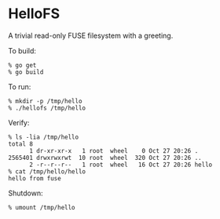 # HelloFS

A trivial read-only FUSE filesystem with a greeting.

To build:
```console
% go get
% go build
```

To run:
```console
% mkdir -p /tmp/hello
% ./hellofs /tmp/hello
```

Verify:
```console
% ls -lia /tmp/hello
total 8
      1 dr-xr-xr-x   1 root  wheel    0 Oct 27 20:26 .
2565401 drwxrwxrwt  10 root  wheel  320 Oct 27 20:26 ..
      2 -r--r--r--   1 root  wheel   16 Oct 27 20:26 hello
% cat /tmp/hello/hello
hello from fuse
```

Shutdown:
```console
% umount /tmp/hello
```

